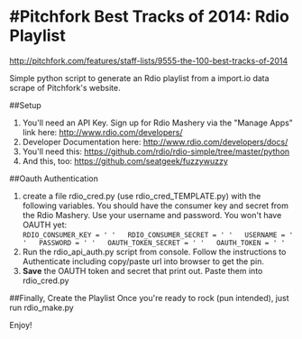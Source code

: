 #Pitchfork Best Tracks of 2014: Rdio Playlist
==========================
http://pitchfork.com/features/staff-lists/9555-the-100-best-tracks-of-2014

Simple python script to generate an Rdio playlist from a import.io data scrape of Pitchfork's website.

##Setup
1. You'll need an API Key. Sign up for Rdio Mashery via the "Manage Apps" link here: http://www.rdio.com/developers/
2. Developer Documentation here: http://www.rdio.com/developers/docs/
3. You'll need this: https://github.com/rdio/rdio-simple/tree/master/python
4. And this, too: https://github.com/seatgeek/fuzzywuzzy

##Oauth Authentication
1. create a file rdio_cred.py (use rdio_cred_TEMPLATE.py) with the following variables. You should have the consumer key and secret from the Rdio Mashery. Use your username and password. You won't have OAUTH yet:  
`RDIO_CONSUMER_KEY = ' '  
RDIO_CONSUMER_SECRET = ' '  
USERNAME = ' '  
PASSWORD = ' '  
OAUTH_TOKEN_SECRET = ' '  
OAUTH_TOKEN = ' '`
2. Run the rdio_api_auth.py script from console. Follow the instructions to Authenticate including copy/paste url into browser to get the pin.
3. **Save** the OAUTH token and secret that print out. Paste them into rdio_cred.py

##Finally, Create the Playlist
Once you're ready to rock (pun intended), just run rdio_make.py

Enjoy!

